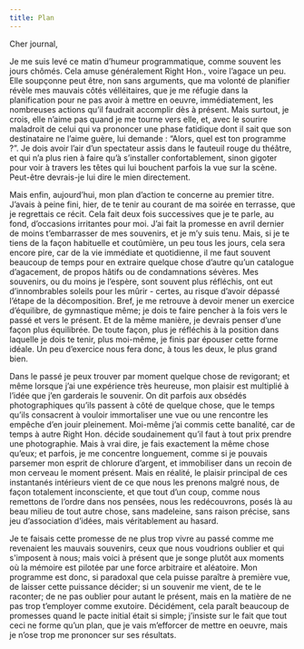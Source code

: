 ```yaml
---
title: Plan
---
```

Cher journal,


Je me suis levé ce matin d’humeur programmatique, comme souvent les jours
chômés. Cela amuse généralement Right Hon., voire l’agace un peu. Elle
soupçonne peut être, non sans arguments, que ma volonté de planifier révèle mes
mauvais côtés vélléitaires, que je me réfugie dans la planification pour ne pas
avoir à mettre en oeuvre, immédiatement, les nombreuses actions qu’il faudrait
accomplir dès à présent. Mais surtout, je crois, elle n’aime pas quand je me
tourne vers elle, et, avec le sourire maladroit de celui qui va prononcer une
phase fatidique dont il sait que son destinataire ne l’aime guère, lui demande
: “Alors, quel est ton programme ?”. Je dois avoir l’air d’un spectateur assis
dans le fauteuil rouge du théâtre, et qui n’a plus rien à faire qu’à
s’installer confortablement, sinon gigoter pour voir à travers les têtes qui
lui bouchent parfois la vue sur la scène. Peut-être devrais-je lui dire le mien
directement.

Mais enfin, aujourd’hui, mon plan d’action te concerne au premier titre.
J’avais à peine fini, hier, de te tenir au courant de ma soirée en terrasse,
que je regrettais ce récit. Cela fait deux fois successives que je te parle, au
fond, d’occasions irritantes pour moi. J’ai fait la promesse en avril dernier
de moins t’embarrasser de mes souvenirs, et je m’y suis tenu. Mais, si je te
tiens de la façon habituelle et coutûmière, un peu tous les jours, cela sera
encore pire, car de la vie immédiate et quotidienne, il me faut souvent
beaucoup de temps pour en extraire quelque chose d’autre qu’un catalogue
d’agacement, de propos hâtifs ou de condamnations sévères. Mes souvenirs, ou du
moins je l’espère, sont souvent plus réfléchis, ont eut d’innombrables soleils
pour les mûrir - certes, au risque d’avoir dépassé l’étape de la décomposition.
Bref, je me retrouve à devoir mener un exercice d’équilibre, de gymnastique
même; je dois te faire pencher à la fois vers le passé et vers le présent. Et
de la même manière, je devrais penser d’une façon plus équilibrée. De toute
façon, plus je réfléchis à la position dans laquelle je dois te tenir, plus
moi-même, je finis par épouser cette forme idéale. Un peu d’exercice nous fera
donc, à tous les deux, le plus grand bien.

Dans le passé je peux trouver par moment quelque chose de revigorant; et même
lorsque j’ai une expérience très heureuse, mon plaisir est multiplié à l’idée
que j’en garderais le souvenir. On dit parfois aux obsédés photographiques
qu’ils passent à côté de quelque chose, que le temps qu’ils consacrent à
vouloir immortaliser une vue ou une rencontre les empêche d’en jouir
pleinement. Moi-même j’ai commis cette banalité, car de temps à autre Right
Hon. décide soudainement qu’il faut à tout prix prendre une photographie. Mais
à vrai dire, je fais exactement la même chose qu’eux; et parfois, je me
concentre longuement, comme si je pouvais parsemer mon esprit de chlorure
d’argent, et immobiliser dans un recoin de mon cerveau le moment présent. Mais
en réalité, le plaisir principal de ces instantanés intérieurs vient de ce que
nous les prenons malgré nous, de façon totalement inconsciente, et que tout
d’un coup, comme nous remettons de l’ordre dans nos pensées, nous les
redécouvrons, posés là au beau milieu de tout autre chose, sans madeleine, sans
raison précise, sans jeu d’association d’idées, mais véritablement au hasard.

Je te faisais cette promesse de ne plus trop vivre au passé comme me revenaient
les mauvais souvenirs, ceux que nous voudrions oublier et qui s'imposent à
nous; mais voici à présent que je songe plutôt aux moments où la mémoire est
pilotée par une force arbitraire et aléatoire. Mon programme est donc, si
paradoxal que cela puisse paraître à première vue, de laisser cette puissance
décider; si un souvenir me vient, de te le raconter; de ne pas oublier pour
autant le présent, mais en la matière de ne pas trop t’employer comme exutoire.
Décidément, cela paraît beaucoup de promesses quand le pacte initial était si
simple; j’insiste sur le fait que tout ceci ne forme qu’un plan, que je vais
m’efforcer de mettre en oeuvre, mais je n’ose trop me prononcer sur ses
résultats.

